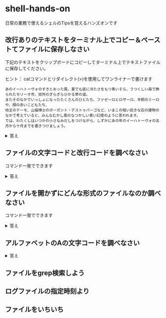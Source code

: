 # shell-hands-on
日常の業務で使えるシェルのTipsを覚えるハンズオンです

## 改行ありのテキストをターミナル上でコピー＆ペーストてファイルに保存しなさい

下記のテキストをクリップボードにコピーしてターミナル上でテキストファイルに保存してください。  

ヒント： catコマンドとリダイレクト(>)を使用してワンライナーで書けます

```
あのイーハトーヴォのすきとおった風、夏でも底に冷たさをもつ青いそら、うつくしい森で飾られたモリーオ市、郊外のぎらぎらひかる草の波。
またそのなかでいっしょになったたくさんのひとたち、ファゼーロとロザーロ、羊飼のミーロや、顔の赤いこどもたち、
地主のテーモ、山猫博士のボーガント・デストゥパーゴなど、いまこの暗い巨きな石の建物のなかで考えていると、みんなむかし風のなつかしい青い幻燈のように思われます。
では、わたくしはいつかの小さなみだしをつけながら、しずかにあの年のイーハトーヴォの五月から十月までを書きつけましょう。
```

<details>
<summary>答え</summary>

`ヒアドキュメント`という書き方で実現できます。

```sh
cat << EOF > /tmp/work.txt
あのイーハトーヴォのすきとおった風、夏でも底に冷たさをもつ青いそら、うつくしい森で飾られたモリーオ市、郊外のぎらぎらひかる草の波。
またそのなかでいっしょになったたくさんのひとたち、ファゼーロとロザーロ、羊飼のミーロや、顔の赤いこどもたち、
地主のテーモ、山猫博士のボーガント・デストゥパーゴなど、いまこの暗い巨きな石の建物のなかで考えていると、みんなむかし風のなつかしい青い幻燈のように思われます。
では、わたくしはいつかの小さなみだしをつけながら、しずかにあの年のイーハトーヴォの五月から十月までを書きつけましょう。
EOF
```

ファイル出力なしに、シンプルに書くとこうなります。

```sh
<<HOGE
創業
令和元年
HOGE
```

HOGEの部分は実はどんな文字列でも良いんですが、`<<HOGE`から次に`HOGE`が出現するまでの文字列を標準入力として扱ってね、という意味になります。  
応用でcatの引数に渡すことで標準出力に出力されて、それをファイルにリダイレクトすると改行ありでファイルに出力される寸法です。

応用で変数にも突っ込めます。ファイルを用意するのが面倒な場合に便利です。

```sh
MSG=$(<<EOS
hello
world
EOS
)
```

より詳しい説明はこちら
https://qiita.com/take4s5i/items/e207cee4fb04385a9952
</details>

## ファイルの文字コードと改行コードを調べなさい

コマンド一発でできます

<details>
<summary>答え</summary>

```sh
nkf --guess /tmp/work.txt
```

実行すると下記のような出力が得られます
```
UTF-8 (LF)
```

実際はコマンド一発にこだわる必要なので他にも方法はあります
例えばodコマンドで改行コードが見れます

```
od -c /tmp/work.txt
```

</details>

## ファイルを開かずにどんな形式のファイルなのか調べなさい

コマンド一発でできます

<details>
<summary>答え</summary>

```sh
file /tmp/work.txt
```

実行すると下記のような出力が得られます
```
/tmp/work.txt: UTF-8 Unicode text
```

[演習] 色々なファイルを調べみよう

</details>

## アルファベットのAの文字コードを調べなさい

<details>
<summary>答え</summary>

xxdコマンドで調べられます

```sh
echo -n a | xxd
```

実行すると下記のような出力が得られます
```
00000000: 61                                       a
```

文字コードは`61`ということです。

[演習] 色々な文字を調べみよう

[演習] xxdにファイルパスを渡してみよう（こっちの方が普通の使い方でしょうか）

```
xxd <ファイルパス>
```

</details>

## ファイルをgrep検索しよう


## ログファイルの指定時刻より

## ファイルをいちいち

